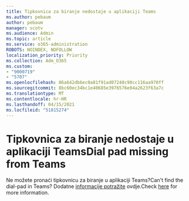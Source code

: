 ```yaml
---
title: Tipkovnica za biranje nedostaje u aplikaciji Teams
ms.author: pebaum
author: pebaum
manager: scotv
ms.audience: Admin
ms.topic: article
ms.service: o365-administration
ROBOTS: NOINDEX, NOFOLLOW
localization_priority: Priority
ms.collection: Adm_O365
ms.custom:
- "9000719"
- "5707"
ms.openlocfilehash: 86a642db6ec0a81f91ad07240c90cc116aa970ff
ms.sourcegitcommit: 8bc60ec34bc1e40685e3976576e04a2623f63a7c
ms.translationtype: MT
ms.contentlocale: hr-HR
ms.lasthandoff: 04/15/2021
ms.locfileid: "51815274"
---
```

# <a name="dial-pad-missing-from-teams"></a><span data-ttu-id="6b0ea-102">Tipkovnica za biranje nedostaje u aplikaciji Teams</span><span class="sxs-lookup"><span data-stu-id="6b0ea-102">Dial pad missing from Teams</span></span>

<span data-ttu-id="6b0ea-103">Ne možete pronaći tipkovnicu za biranje u aplikaciji Teams?</span><span class="sxs-lookup"><span data-stu-id="6b0ea-103">Can't find the dial-pad in Teams?</span></span> <span data-ttu-id="6b0ea-104">Dodatne [informacije potražite](https://docs.microsoft.com/alchemyinsights/teams-voice-dial-pad-missing) ovdje.</span><span class="sxs-lookup"><span data-stu-id="6b0ea-104">Check [here](https://docs.microsoft.com/alchemyinsights/teams-voice-dial-pad-missing) for more information.</span></span>

